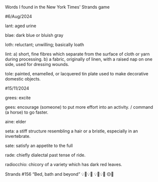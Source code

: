 Words I found in the New York Times' Strands game

#6/Aug/2024

lant: aged urine

blae: dark blue or bluish gray

loth: reluctant; unwilling; basically loath

lint: a) short, fine fibres which separate from the surface of cloth or yarn during processing.
b) a fabric, originally of linen, with a raised nap on one side, used for dressing wounds.

tole: painted, enamelled, or lacquered tin plate used to make decorative domestic objects.

#15/11/2024

grees: excite

gees: encourage (someone) to put more effort into an activity. / command (a horse) to go faster.

aine: elder

seta: a stiff structure resembling a hair or a bristle, especially in an invertebrate.

sate: satisfy an appetite to the full

rade: chiefly dialectal past tense of ride.

radiocchio: chicory of a variety which has dark red leaves.

Strands #156
“Bed, bath and beyond”
💡🔵💡🔵
💡🔵💡🔵
🟡🔵
